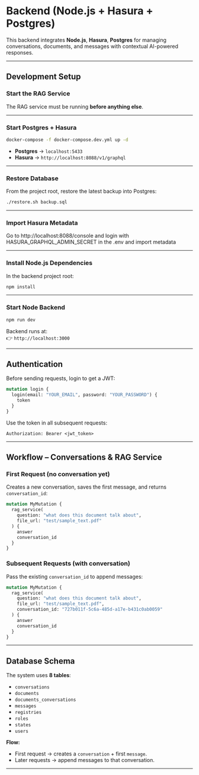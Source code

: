 # Backend (Node.js + Hasura + Postgres)

This backend integrates **Node.js**, **Hasura**, **Postgres** for managing conversations, documents, and messages with contextual AI-powered responses.

---

## Development Setup

### Start the RAG Service
The RAG service must be running **before anything else**.

---

### Start Postgres + Hasura

```bash
docker-compose -f docker-compose.dev.yml up -d
```

- **Postgres** → `localhost:5433`  
- **Hasura** → `http://localhost:8088/v1/graphql`

---

### Restore Database

From the project root, restore the latest backup into Postgres:

```bash
./restore.sh backup.sql
```

---

### Import Hasura Metadata

Go to http://localhost:8088/console and login with HASURA_GRAPHQL_ADMIN_SECRET in the .env and import metadata

---

### Install Node.js Dependencies

In the backend project root:

```bash
npm install
```

---

### Start Node Backend

```bash
npm run dev
```

Backend runs at:  
👉 `http://localhost:3000`

---

## Authentication

Before sending requests, login to get a JWT:

```graphql
mutation login {
  login(email: "YOUR_EMAIL", password: "YOUR_PASSWORD") {
    token
  }
}
```

Use the token in all subsequent requests:

```
Authorization: Bearer <jwt_token>
```

---

## Workflow – Conversations & RAG Service

### First Request (no conversation yet)

Creates a new conversation, saves the first message, and returns `conversation_id`:

```graphql
mutation MyMutation {
  rag_service(
    question: "what does this document talk about",
    file_url: "test/sample_text.pdf"
  ) {
    answer
    conversation_id
  }
}
```

### Subsequent Requests (with conversation)

Pass the existing `conversation_id` to append messages:

```graphql
mutation MyMutation {
  rag_service(
    question: "what does this document talk about",
    file_url: "test/sample_text.pdf",
    conversation_id: "727b011f-5c6a-485d-a17e-b431c0ab0059"
  ) {
    answer
    conversation_id
  }
}
```

---

## Database Schema

The system uses **8 tables**:

- `conversations`  
- `documents`  
- `documents_conversations`  
- `messages`  
- `registries`  
- `roles`  
- `states`  
- `users`  

**Flow:**
- First request → creates a `conversation` + first `message`.  
- Later requests → append messages to that conversation.  

---
